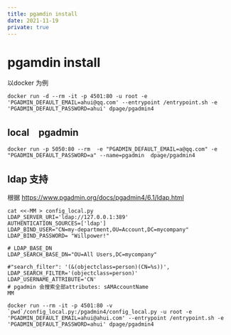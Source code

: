 ```yaml
---
title: pgamdin install
date: 2021-11-19
private: true
---
```

# pgamdin install
以docker 为例

    docker run -d --rm -it -p 4501:80 -u root -e 'PGADMIN_DEFAULT_EMAIL=ahui@qq.com' --entrypoint /entrypoint.sh -e 'PGADMIN_DEFAULT_PASSWORD=ahui' dpage/pgadmin4

## local　pgadmin
    docker run -p 5050:80 --rm  -e "PGADMIN_DEFAULT_EMAIL=a@qq.com" -e "PGADMIN_DEFAULT_PASSWORD=a" --name=pgadmin  dpage/pgadmin4

## ldap 支持
根据 https://www.pgadmin.org/docs/pgadmin4/6.1/ldap.html

    cat <<-MM > config_local.py 
    LDAP_SERVER_URI='ldap://127.0.0.1:389'
    AUTHENTICATION_SOURCES=['ldap']
    LDAP_BIND_USER="CN=my-department,OU=Account,DC=mycompany"
    LDAP_BIND_PASSWORD= "Willpower!"

    # LDAP_BASE_DN
    LDAP_SEARCH_BASE_DN="OU=All Users,DC=mycompany"

    #"search_filter": '(&(objectclass=person)(CN=%s))',
    LDAP_SEARCH_FILTER='(objectclass=person)'
    LDAP_USERNAME_ATTRIBUTE='CN'
    # pgadmin 会搜索全部attributes: sAMAccountName
    MM

    docker run --rm -it -p 4501:80 -v `pwd`/config_local.py:/pgadmin4/config_local.py -u root -e 'PGADMIN_DEFAULT_EMAIL=ahui@ahui.com' --entrypoint /entrypoint.sh -e 'PGADMIN_DEFAULT_PASSWORD=ahui' dpage/pgadmin4
